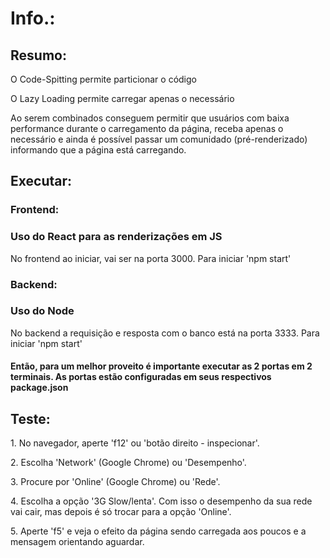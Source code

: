 # Info.:

## Resumo:
<p>O Code-Spitting permite particionar o código</p> 
<p>O Lazy Loading permite carregar apenas o necessário</p>

<p>Ao serem combinados conseguem permitir que usuários com baixa performance durante o carregamento da página, receba apenas o necessário
e ainda é possível passar um comunidado (pré-renderizado) informando que a página está carregando. </p>


## Executar:

### Frontend:
### Uso do React para as renderizações em JS
<p>No frontend ao iniciar, vai ser na porta 3000. Para iniciar 'npm start'</p>

### Backend:
### Uso do Node
<p>No backend a requisição e resposta com o banco está na porta 3333. Para iniciar 'npm start'</p>


#### Então, para um melhor proveito é importante executar as 2 portas em 2 terminais. As portas estão configuradas em seus respectivos package.json


## Teste:
<p>1. No navegador, aperte 'f12' ou 'botão direito - inspecionar'. </p>
<p>2. Escolha 'Network' (Google Chrome) ou 'Desempenho'. </p>
<p>3. Procure por 'Online' (Google Chrome) ou 'Rede'.</p>
<p>4. Escolha a opção '3G Slow/lenta'. Com isso o desempenho da sua rede vai cair, mas depois é só trocar para a opção 'Online'.</p>
<p>5. Aperte 'f5' e veja o efeito da página sendo carregada aos poucos e a mensagem orientando aguardar.</p>
